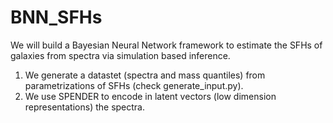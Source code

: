 # BNN_SFHs
We will build a Bayesian Neural Network framework to estimate the SFHs of galaxies from spectra via simulation based inference.

1. We generate a datastet (spectra and mass quantiles) from parametrizations of SFHs (check generate_input.py).
2. We use SPENDER to encode in latent vectors (low dimension representations) the spectra.
